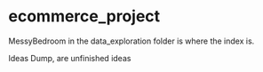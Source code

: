 # ecommerce_project

MessyBedroom in the data_exploration folder is where the index is.

Ideas Dump, are unfinished ideas
